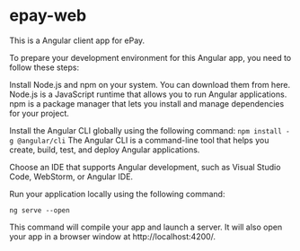 # epay-web

This is a Angular client app for ePay. 

To prepare your development environment for this Angular app, you need to follow these steps:

Install Node.js and npm on your system. You can download them from here. Node.js is a JavaScript runtime that allows you to run Angular applications. npm is a package manager that lets you install and manage dependencies for your project.

Install the Angular CLI globally using the following command:
`
npm install -g @angular/cli
`
The Angular CLI is a command-line tool that helps you create, build, test, and deploy Angular applications. 

Choose an IDE that supports Angular development, such as Visual Studio Code, WebStorm, or Angular IDE.

Run your application locally using the following command:

`
ng serve --open
`

This command will compile your app and launch a server. It will also open your app in a browser window at http://localhost:4200/.
